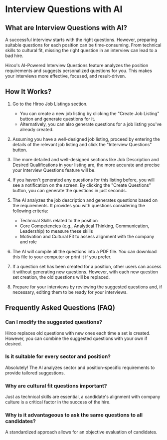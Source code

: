 # Interview Questions with AI

## What are Interview Questions with AI?

A successful interview starts with the right questions. However, preparing suitable questions for each position can be time-consuming. From technical skills to cultural fit, missing the right question in an interview can lead to a bad hire.

Hiroo's AI-Powered Interview Questions feature analyzes the position requirements and suggests personalized questions for you. This makes your interviews more effective, focused, and result-driven.

## How It Works?

1. Go to the Hiroo Job Listings section.
   - You can create a new job listing by clicking the "Create Job Listing" button and generate questions for it.
   - Alternatively, you can also generate questions for a job listing you've already created.

2. Assuming you have a well-designed job listing, proceed by entering the details of the relevant job listing and click the "Interview Questions" button.

3. The more detailed and well-designed sections like Job Description and Desired Qualifications in your listing are, the more accurate and precise your Interview Questions feature will be.

4. If you haven't generated any questions for this listing before, you will see a notification on the screen. By clicking the "Create Questions" button, you can generate the questions in just seconds.

5. The AI analyzes the job description and generates questions based on the requirements. It provides you with questions considering the following criteria:
   - Technical Skills related to the position
   - Core Competencies (e.g., Analytical Thinking, Communication, Leadership) to measure these skills
   - Motivation and Cultural Fit to assess alignment with the company and role

6. The AI will compile all the questions into a PDF file. You can download this file to your computer or print it if you prefer.

7. If a question set has been created for a position, other users can access it without generating new questions. However, with each new question set creation, the old questions will be replaced.

8. Prepare for your interviews by reviewing the suggested questions and, if necessary, editing them to be ready for your interviews.

## Frequently Asked Questions (FAQ)

### Can I modify the suggested questions?
Hiroo replaces old questions with new ones each time a set is created. However, you can combine the suggested questions with your own if desired.

### Is it suitable for every sector and position?
Absolutely! The AI analyzes sector and position-specific requirements to provide tailored suggestions.

### Why are cultural fit questions important?
Just as technical skills are essential, a candidate's alignment with company culture is a critical factor in the success of the hire.

### Why is it advantageous to ask the same questions to all candidates?
A standardized approach allows for an objective evaluation of candidates.

